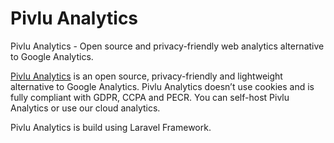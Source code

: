 # Pivlu Analytics
Pivlu Analytics - Open source and privacy-friendly web analytics alternative to Google Analytics.

[Pivlu Analytics](https://analytics.pivlu.com) is an open source, privacy-friendly and lightweight alternative to Google Analytics. Pivlu Analytics doesn’t use cookies and is fully compliant with GDPR, CCPA and PECR. You can self-host Pivlu Analytics or use our cloud analytics.

Pivlu Analytics is build using Laravel Framework.
